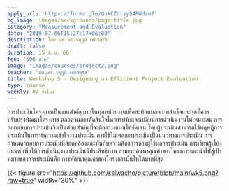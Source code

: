```yaml
---
apply_url: 'https://forms.gle/QnkCZnrsy54RWdrm7'
bg_image: images/backgrounds/page-title.jpg
category: "Measurement and Evaluation"
date: "2019-07-06T15:27:17+06:00"
description: โดย ผศ.ดร.จตุภูมิ เขตจัตุรัส
draft: false
duration: 15 มิ.ย. 66
fee: '500 บาท'
image: "images/courses/project2.png"
teacher: "ผศ.ดร.จตุภูมิ เขตจัตุรัส"
title: Workshop 5 - Designing an Efficient Project Evaluation
type: course
weekly: 03 ชั่วโมง
---
```



การประเมินโครงการเป็นงานสำคัญมากในทุกหน่วยงานเพื่อสะท้อนผลความสำเร็จและจุดที่ควรปรับปรุงพัฒนาโครงการ ตลอดจนการตัดสินใจในการปรับและเปลี่ยนการดำเนินงานให้เหมาะสม             การออกแบบการประเมินจึงเป็นส่วนสำคัญที่จะต้องวางแผนให้ชัดเจน โดยผู้ประเมินสามารถใช้ทฤษฎีการประเมินในการทำความเข้าใจงานประเมิน การใช้โมเดลการประเมินเป็นแนวทางการประเมิน การกำหนดกรอบการประเมินที่สอดคล้องและทันกับความต้องการของผู้ใช้ผลการประเมิน การเรียนรู้เรื่องเกณฑ์ เพื่อให้การดำเนินงานประเมินมีประสิทธิภาพ สามารถค้นหาคุณค่าของโครงการและนำไปสู่เป้าหมายของการประเมินคือ การพัฒนาคุณค่าของโครงการนั้นให้ได้มากที่สุด


{{< figure src="https://github.com/ssiwacho/picture/blob/main/wk5.png?raw=true" width="30%" >}}




